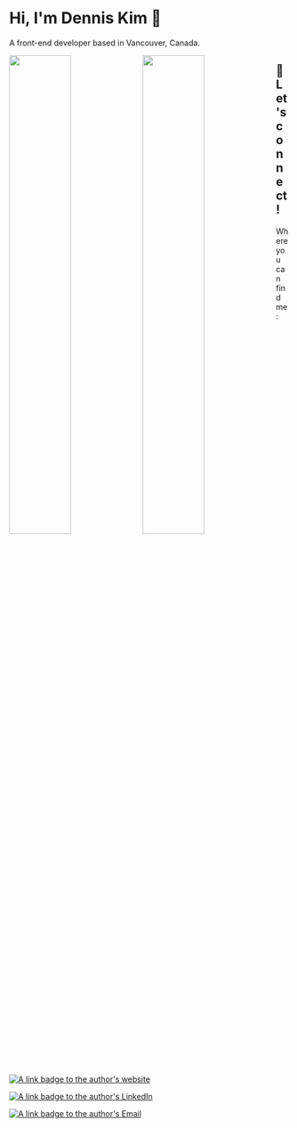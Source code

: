 # Hi, I'm Dennis Kim 👋
A front-end developer based in Vancouver, Canada.

<img align="left" width="47%" src="https://github-readme-stats.vercel.app/api?username=dennisk94&show_icons=true&theme=tokyonight&hide=stars"/>

<img align="left" width="47%" src="https://github-readme-stats.vercel.app/api/top-langs/?username=dennisk94&layout=compact"/>

## 💬 Let's connect!

Where you can find me:

[![A link badge to the author's website](https://img.shields.io/static/v1?label=Website&message=Denniskim%2Edev&color=c13535&style=for-the-badge&logoWidth=20&logo=data%3Aimage%2Fpng%3Bbase64%2CiVBORw0KGgoAAAANSUhEUgAAABAAAAAQCAMAAAAoLQ9TAAAAUVBMVEUAAAADAwMDAwMEBAQDAwMEBAQDAwMCAgICAgIBAQEBAQEBAQEAAAAAAAAAAAAAAAAAAAAAAAAAAAAAAAAAAAAAAAAAAAAAAAAAAAAAAAAAAABDLvE2AAAAGnRSTlMACgwOFBQcJi4yVlhebn6Rk5edq8PJ0dvn%2BzabNWcAAABpSURBVHjaZI9VAgAhCAXZ7i6d%2Bx90jc83Jg0WGfZmGpt9sExxcpTOlQdnkeQbugWWDu6oOeGxF1574DSrr%2BuaqytQzeGqTfiAfiWw9uH6zIe73Qhsbbi8KiREkLLSmLSuw%2F2Dep8b6n0AEvINUI9CUC0AAAAASUVORK5CYII%3D&labelColor=c2c2c2)](https://denniskim.dev/)

[![A link badge to the author's LinkedIn](https://img.shields.io/static/v1?label=LinkedIn&message=Dennis%20Kim&color=c13535&style=for-the-badge&logoWidth=20&logo=linkedin&logoColor=blue&labelColor=c2c2c2)](https://www.linkedin.com/in/dennis-kim-55b69024a)

[![A link badge to the author's Email](https://img.shields.io/static/v1?label=E-Mail&message=Dennis%20Kim&color=c13535&style=for-the-badge&logoWidth=20&logo=gmail&labelColor=c2c2c2)](mailto:denniskim.dev@outlook.com)
